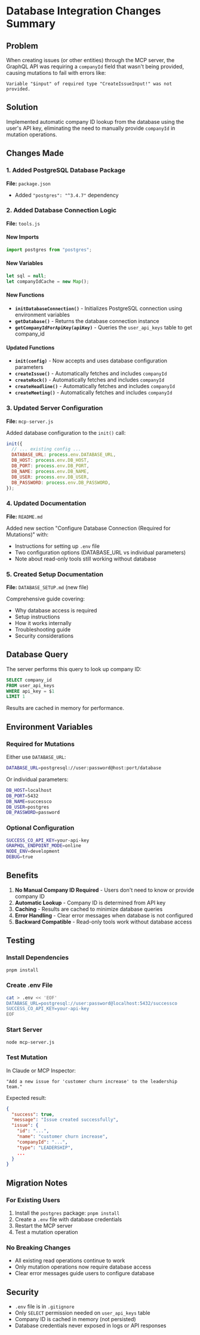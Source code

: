 # Database Integration Changes Summary

## Problem

When creating issues (or other entities) through the MCP server, the GraphQL API was requiring a `companyId` field that wasn't being provided, causing mutations to fail with errors like:

```
Variable "$input" of required type "CreateIssueInput!" was not provided.
```

## Solution

Implemented automatic company ID lookup from the database using the user's API key, eliminating the need to manually provide `companyId` in mutation operations.

## Changes Made

### 1. Added PostgreSQL Database Package

**File:** `package.json`

- Added `"postgres": "^3.4.7"` dependency

### 2. Added Database Connection Logic

**File:** `tools.js`

#### New Imports

```javascript
import postgres from "postgres";
```

#### New Variables

```javascript
let sql = null;
let companyIdCache = new Map();
```

#### New Functions

- **`initDatabaseConnection()`** - Initializes PostgreSQL connection using environment variables
- **`getDatabase()`** - Returns the database connection instance
- **`getCompanyIdForApiKey(apiKey)`** - Queries the `user_api_keys` table to get company_id

#### Updated Functions

- **`init(config)`** - Now accepts and uses database configuration parameters
- **`createIssue()`** - Automatically fetches and includes `companyId`
- **`createRock()`** - Automatically fetches and includes `companyId`
- **`createHeadline()`** - Automatically fetches and includes `companyId`
- **`createMeeting()`** - Automatically fetches and includes `companyId`

### 3. Updated Server Configuration

**File:** `mcp-server.js`

Added database configuration to the `init()` call:

```javascript
init({
  // ... existing config ...
  DATABASE_URL: process.env.DATABASE_URL,
  DB_HOST: process.env.DB_HOST,
  DB_PORT: process.env.DB_PORT,
  DB_NAME: process.env.DB_NAME,
  DB_USER: process.env.DB_USER,
  DB_PASSWORD: process.env.DB_PASSWORD,
});
```

### 4. Updated Documentation

**File:** `README.md`

Added new section "Configure Database Connection (Required for Mutations)" with:

- Instructions for setting up `.env` file
- Two configuration options (DATABASE_URL vs individual parameters)
- Note about read-only tools still working without database

### 5. Created Setup Documentation

**File:** `DATABASE_SETUP.md` (new file)

Comprehensive guide covering:

- Why database access is required
- Setup instructions
- How it works internally
- Troubleshooting guide
- Security considerations

## Database Query

The server performs this query to look up company ID:

```sql
SELECT company_id
FROM user_api_keys
WHERE api_key = $1
LIMIT 1
```

Results are cached in memory for performance.

## Environment Variables

### Required for Mutations

Either use `DATABASE_URL`:

```bash
DATABASE_URL=postgresql://user:password@host:port/database
```

Or individual parameters:

```bash
DB_HOST=localhost
DB_PORT=5432
DB_NAME=successco
DB_USER=postgres
DB_PASSWORD=password
```

### Optional Configuration

```bash
SUCCESS_CO_API_KEY=your-api-key
GRAPHQL_ENDPOINT_MODE=online
NODE_ENV=development
DEBUG=true
```

## Benefits

1. **No Manual Company ID Required** - Users don't need to know or provide company ID
2. **Automatic Lookup** - Company ID is determined from API key
3. **Caching** - Results are cached to minimize database queries
4. **Error Handling** - Clear error messages when database is not configured
5. **Backward Compatible** - Read-only tools work without database access

## Testing

### Install Dependencies

```bash
pnpm install
```

### Create .env File

```bash
cat > .env << 'EOF'
DATABASE_URL=postgresql://user:password@localhost:5432/successco
SUCCESS_CO_API_KEY=your-api-key
EOF
```

### Start Server

```bash
node mcp-server.js
```

### Test Mutation

In Claude or MCP Inspector:

```
"Add a new issue for 'customer churn increase' to the leadership team."
```

Expected result:

```json
{
  "success": true,
  "message": "Issue created successfully",
  "issue": {
    "id": "...",
    "name": "customer churn increase",
    "companyId": "...",
    "type": "LEADERSHIP",
    ...
  }
}
```

## Migration Notes

### For Existing Users

1. Install the `postgres` package: `pnpm install`
2. Create a `.env` file with database credentials
3. Restart the MCP server
4. Test a mutation operation

### No Breaking Changes

- All existing read operations continue to work
- Only mutation operations now require database access
- Clear error messages guide users to configure database

## Security

- `.env` file is in `.gitignore`
- Only `SELECT` permission needed on `user_api_keys` table
- Company ID is cached in memory (not persisted)
- Database credentials never exposed in logs or API responses
